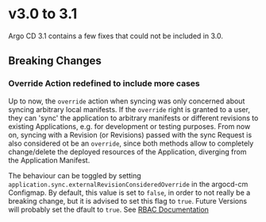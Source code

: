 # v3.0 to 3.1

Argo CD 3.1 contains a few fixes that could not be included in 3.0.


## Breaking Changes

### Override Action redefined to include more cases
Up to now, the `override` action when syncing was only concerned about syncing arbitrary local manifests. If the `override` right is granted to a user, they can 'sync' the application to arbitrary manifests or different revisions to existing Applications, e.g. for development or testing purposes. 
From now on, syncing with a Revision (or Revisions) passed with the sync Request is also considered ot be an `override`, since both methods allow to completely change/delete the deployed resources of the Application, diverging from the Application Manifest. 

The behaviour can be toggled by setting `application.sync.externalRevisionConsideredOverride` in the argocd-cm Configmap.
By default, this value is set to `false`, in order to not really be a breaking change, but it is advised to set this flag to `true`.
Future Versions will probably set the dfault to `true`.  See [RBAC Documentation](../rbac.md#the-override-action)